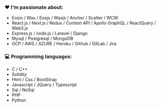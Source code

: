 ### :heart: I'm passionate about:

- Eosio / Wax / Eosjs / Waxjs / Anchor / Scatter / WCW 
- React.js / Next.js / Redux / Context API / Apollo GraphQL / ReactQuery / Web3.js
- Express.js / node.js / Laravel / Django
- Mysql / Postgresql / MongoDB
- GCP / AWS / AZURE / Heroku / Github / GitLab / Jira

### :computer: Programming languages:

- C / C++
- Solidity
- Html / Css / BootStrap
- Javascript / JQuery / Typescript
- Sql / NoSql
- PHP
- Python
